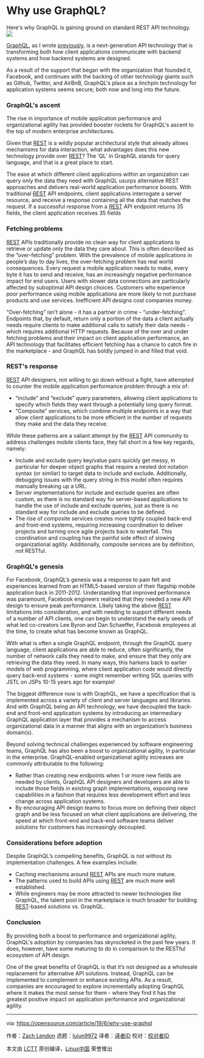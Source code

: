 [#]: collector: (lujun9972)
[#]: translator: ( )
[#]: reviewer: ( )
[#]: publisher: ( )
[#]: url: ( )
[#]: subject: (Why use GraphQL?)
[#]: via: (https://opensource.com/article/19/6/why-use-graphql)
[#]: author: (Zach Lendon https://opensource.com/users/zachlendon/users/goncasousa/users/patrickhousley)

Why use GraphQL?
======
Here's why GraphQL is gaining ground on standard REST API technology.
![][1]

[GraphQL][2], as I wrote [previously][3], is a next-generation API technology that is transforming both how client applications communicate with backend systems and how backend systems are designed.

As a result of the support that began with the organization that founded it, Facebook, and continues with the backing of other technology giants such as Github, Twitter, and AirBnB, GraphQL's place as a linchpin technology for application systems seems secure; both now and long into the future.

### GraphQL's ascent

The rise in importance of mobile application performance and organizational agility has provided booster rockets for GraphQL's ascent to the top of modern enterprise architectures.

Given that [REST][4] is a wildly popular architectural style that already allows mechanisms for data interaction, what advantages does this new technology provide over [REST][4]? The ‘QL’ in GraphQL stands for query language, and that is a great place to start.

The ease at which different client applications within an organization can query only the data they need with GraphQL usurps alternative REST approaches and delivers real-world application performance boosts. With traditional [REST][4] API endpoints, client applications interrogate a server resource, and receive a response containing all the data that matches the request. If a successful response from a [REST][4] API endpoint returns 35 fields, the client application receives 35 fields

### Fetching problems

[REST][4] APIs traditionally provide no clean way for client applications to retrieve or update only the data they care about. This is often described as the “over-fetching” problem. With the prevalence of mobile applications in people’s day to day lives, the over-fetching problem has real world consequences. Every request a mobile application needs to make, every byte it has to send and receive, has an increasingly negative performance impact for end users. Users with slower data connections are particularly affected by suboptimal API design choices. Customers who experience poor performance using mobile applications are more likely to not purchase products and use services. Inefficient API designs cost companies money.

“Over-fetching” isn’t alone - it has a partner in crime - “under-fetching”. Endpoints that, by default, return only a portion of the data a client actually needs require clients to make additional calls to satisfy their data needs - which requires additional HTTP requests. Because of the over and under fetching problems and their impact on client application performance, an API technology that facilitates efficient fetching has a chance to catch fire in the marketplace - and GraphQL has boldly jumped in and filled that void.

### REST's response

[REST][4] API designers, not willing to go down without a fight, have attempted to counter the mobile application performance problem through a mix of:

  * “include” and “exclude” query parameters, allowing client applications to specify which fields they want through a potentially long query format.
  * “Composite” services, which combine multiple endpoints in a way that allow client applications to be more efficient in the number of requests they make and the data they receive.



While these patterns are a valiant attempt by the [REST][4] API community to address challenges mobile clients face, they fall short in a few key regards, namely:

  * Include and exclude query key/value pairs quickly get messy, in particular for deeper object graphs that require a nested dot notation syntax (or similar) to target data to include and exclude. Additionally, debugging issues with the query string in this model often requires manually breaking up a URL.
  * Server implementations for include and exclude queries are often custom, as there is no standard way for server-based applications to handle the use of include and exclude queries, just as there is no standard way for include and exclude queries to be defined.
  * The rise of composite services creates more tightly coupled back-end and front-end systems, requiring increasing coordination to deliver projects and turning once agile projects back to waterfall. This coordination and coupling has the painful side effect of slowing organizational agility. Additionally, composite services are by definition, not RESTful.



### GraphQL's genesis

For Facebook, GraphQL’s genesis was a response to pain felt and experiences learned from an HTML5-based version of their flagship mobile application back in 2011-2012. Understanding that improved performance was paramount, Facebook engineers realized that they needed a new API design to ensure peak performance. Likely taking the above [REST][4] limitations into consideration, and with needing to support different needs of a number of API clients, one can begin to understand the early seeds of what led co-creators Lee Byron and Dan Schaeffer, Facebook employees at the time, to create what has become known as GraphQL.

With what is often a single GraphQL endpoint, through the GraphQL query language, client applications are able to reduce, often significantly, the number of network calls they need to make, and ensure that they only are retrieving the data they need. In many ways, this harkens back to earlier models of web programming, where client application code would directly query back-end systems - some might remember writing SQL queries with JSTL on JSPs 10-15 years ago for example!

The biggest difference now is with GraphQL, we have a specification that is implemented across a variety of client and server languages and libraries. And with GraphQL being an API technology, we have decoupled the back-end and front-end application systems by introducing an intermediary GraphQL application layer that provides a mechanism to access organizational data in a manner that aligns with an organization’s business domain(s).

Beyond solving technical challenges experienced by software engineering teams, GraphQL has also been a boost to organizational agility, in particular in the enterprise. GraphQL-enabled organizational agility increases are commonly attributable to the following:

  * Rather than creating new endpoints when 1 or more new fields are needed by clients, GraphQL API designers and developers are able to include those fields in existing graph implementations, exposing new capabilities in a fashion that requires less development effort and less change across application systems.
  * By encouraging API design teams to focus more on defining their object graph and be less focused on what client applications are delivering, the speed at which front-end and back-end software teams deliver solutions for customers has increasingly decoupled.



### Considerations before adoption

Despite GraphQL’s compelling benefits, GraphQL is not without its implementation challenges. A few examples include:

  * Caching mechanisms around [REST][4] APIs are much more mature.
  * The patterns used to build APIs using [REST][4] are much more well established.
  * While engineers may be more attracted to newer technologies like GraphQL, the talent pool in the marketplace is much broader for building [REST][4]-based solutions vs. GraphQL.



### Conclusion

By providing both a boost to performance and organizational agility, GraphQL's adoption by companies has skyrocketed in the past few years. It does, however, have some maturing to do in comparison to the RESTful ecosystem of API design.

One of the great benefits of GraphQL is that it’s not designed as a wholesale replacement for alternative API solutions. Instead, GraphQL can be implemented to complement or enhance existing APIs. As a result, companies are encouraged to explore incrementally adopting GraphQL where it makes the most sense for them - where they find it has the greatest positive impact on application performance and organizational agility.

--------------------------------------------------------------------------------

via: https://opensource.com/article/19/6/why-use-graphql

作者：[Zach Lendon][a]
选题：[lujun9972][b]
译者：[译者ID](https://github.com/译者ID)
校对：[校对者ID](https://github.com/校对者ID)

本文由 [LCTT](https://github.com/LCTT/TranslateProject) 原创编译，[Linux中国](https://linux.cn/) 荣誉推出

[a]: https://opensource.com/users/zachlendon/users/goncasousa/users/patrickhousley
[b]: https://github.com/lujun9972
[1]: https://opensource.com/sites/default/files/styles/image-full-size/public/lead-images/metrics_graph_stats_blue.png?itok=OKCc_60D
[2]: https://graphql.org/
[3]: https://opensource.com/article/19/6/what-is-graphql
[4]: https://en.wikipedia.org/wiki/Representational_state_transfer
